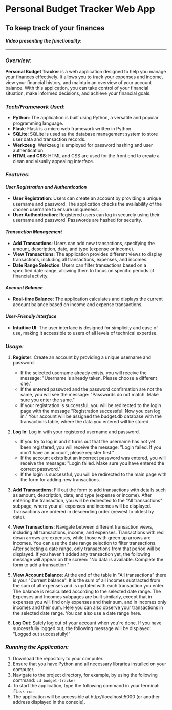 # Personal Budget Tracker Web App
## To keep track of your finances

#### *Video presenting the functionality*: <URL>

***

### *Overview*:
**Personal Budget Tracker** is a web application designed to help you manage your finances effectively. It allows you to track your expenses and income, view your financial history, and maintain an overview of your account balance. With this application, you can take control of your financial situation, make informed decisions, and achieve your financial goals.


### *Tech/Framework Used*:
* **Python**: The application is built using Python, a versatile and popular programming language.
* **Flask**: Flask is a micro web framework written in Python.
* **SQLite**: SQLite is used as the database management system to store user data and transaction records.
* **Werkzeug**: Werkzeug is employed for password hashing and user authentication.
* **HTML and CSS**: HTML and CSS are used for the front end to create a clean and visually appealing interface.


### *Features*:

#### *User Registration and Authentication*
* **User Registration**: Users can create an account by providing a unique username and password. The application checks the availability of the chosen username to ensure uniqueness.
* **User Authentication**: Registered users can log in securely using their username and password. Passwords are hashed for security.

#### *Transaction Management*
* **Add Transactions**: Users can add new transactions, specifying the amount, description, date, and type (expense or income).
* **View Transactions**: The application provides different views to display transactions, including all transactions, expenses, and incomes.
* **Date Range Selection**: Users can filter transactions based on a specified date range, allowing them to focus on specific periods of financial activity.

#### *Account Balance*
* **Real-time Balance**: The application calculates and displays the current account balance based on income and expense transactions.

#### *User-Friendly Interface*
* **Intuitive UI**: The user interface is designed for simplicity and ease of use, making it accessible to users of all levels of technical expertise.


### *Usage:*

1. **Register**: Create an account by providing a unique username and password.
    - If the selected username already exists, you will receive the message: "Username is already taken. Please choose a different one."
    - If the entered password and the password confirmation are not the same, you will see the message: "Passwords do not match. Make sure you enter the same."
    - If your registration is successful, you will be redirected to the login page with the message "Registration successful! Now you can log in." Your account will be assigned the budget.db database with the transactions table, where the data you entered will be stored.

2. **Log In**: Log in with your registered username and password.
    - If you try to log in and it turns out that the username has not yet been registered, you will receive the message: "Login failed. If you don't have an account, please register first."
    - If the account exists but an incorrect password was entered, you will receive the message: "Login failed. Make sure you have entered the correct password."
    - If the login is successful, you will be redirected to the main page with the form for adding new transactions.

3. **Add Transactions**: Fill out the form to add transactions with details such as amount, description, date, and type (expense or income). After entering the transaction, you will be redirected to the "All transactions" subpage, where your all expenses and incomes will be displayed. Transactions are ordered in descending order (newest to oldest by date).

4. **View Transactions**: Navigate between different transaction views, including all transactions, income, and expenses. Transactions with red down arrows are expenses, while those with green up arrows are incomes. You can use the date range selection to filter transactions. After selecting a date range, only transactions from that period will be displayed. If you haven't added any transaction yet, the following message will appear on the screen: "No data is available. Complete the form to add a transaction."

5. **View Account Balance**: At the end of the table in "All transactions" there is your "Current balance". It is the sum of all incomes subtracted from the sum of all expenses and is updated with each transaction you enter. The balance is recalculated according to the selected date range. The Expenses and Incomes subpages are built similarly, except that in expenses you will find only expenses and their sum, and in incomes only incomes and their sum. Here you can also observe your transactions in the selected date range. You can also use a date range here.

6. **Log Out**: Safely log out of your account when you're done. If you have successfully logged out, the following message will be displayed: "Logged out successfully!"


### *Running the Application:*

1. Download the repository to your computer.
2. Ensure that you have Python and all necessary libraries installed on your computer.
3. Navigate to the project directory, for example, by using the following command: `cd budget-tracker`
4. To start the application, type the following command in your terminal: `flask run`
5. The application will be accessible at http://localhost:5000 (or another address displayed in the console).
